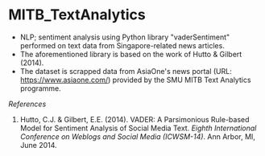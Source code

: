 # MITB_TextAnalytics
- NLP; sentiment analysis using Python library "vaderSentiment" performed on text data from Singapore-related news articles.
- The aforementioned library is based on the work of Hutto & Gilbert (2014).
- The dataset is scrapped data from AsiaOne's news portal (URL: https://www.asiaone.com/) provided by the SMU MITB Text Analytics programme.

*References*
1. Hutto, C.J. & Gilbert, E.E. (2014). VADER: A Parsimonious Rule-based Model for Sentiment Analysis of Social Media Text. *Eighth International Conference on Weblogs and Social Media (ICWSM-14)*. Ann Arbor, MI, June 2014.
